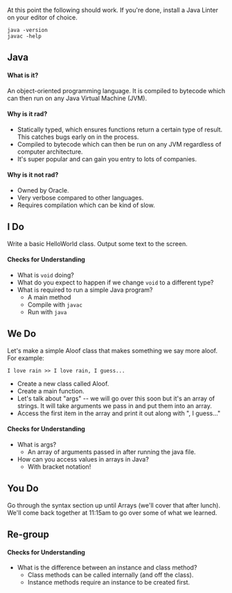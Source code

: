 At this point the following should work. If you're done,
install a Java Linter on your editor of choice.

```
java -version
javac -help
```

## Java

#### What is it?

An object-oriented programming language. It is compiled to bytecode
which can then run on any Java Virtual Machine (JVM).

#### Why is it rad?

* Statically typed, which ensures functions return a certain type
  of result. This catches bugs early on in the process.
* Compiled to bytecode which can then be run on any JVM regardless
  of computer architecture.
* It's super popular and can gain you entry to lots of companies.

#### Why is it not rad?

* Owned by Oracle.
* Very verbose compared to other languages.
* Requires compilation which can be kind of slow.

## I Do

Write a basic HelloWorld class. Output some text to the screen.

#### Checks for Understanding

* What is `void` doing?
* What do you expect to happen if we change `void` to
  a different type?
* What is required to run a simple Java program?
  * A main method
  * Compile with `javac`
  * Run with `java`


## We Do

Let's make a simple Aloof class that makes something we say
more aloof. For example:

`I love rain >> I love rain, I guess...`

* Create a new class called Aloof.
* Create a main function.
* Let's talk about "args" -- we will go over this
  soon but it's an array of strings. It will take
  arguments we pass in and put them into an array.
* Access the first item in the array and print it out
  along with ", I guess..."

#### Checks for Understanding

* What is args?
  * An array of arguments passed in after running the java file.
* How can you access values in arrays in Java?
  * With bracket notation!


## You Do

Go through the syntax section up until Arrays (we'll cover that
after lunch). We'll come back together at 11:15am to go over some
of what we learned.


## Re-group

#### Checks for Understanding

* What is the difference between an instance and class method?
  * Class methods can be called internally (and off the class).
  * Instance methods require an instance to be created first.
